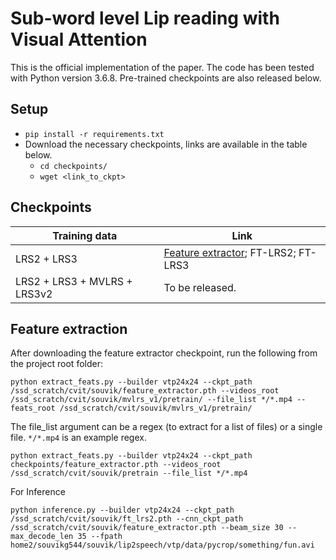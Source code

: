 # Sub-word level Lip reading with Visual Attention

This is the official implementation of the paper. The code has been tested with Python version 3.6.8. Pre-trained checkpoints are also released below. 

## Setup
- `pip install -r requirements.txt`
- Download the necessary checkpoints, links are available in the table below.
  - `cd checkpoints/`
  - `wget <link_to_ckpt>`

## Checkpoints

|Training data|Link                         |
|-------------------------------|-----------------------------|
|LRS2 + LRS3|[Feature extractor](https://www.robots.ox.ac.uk/~vgg/research/vtp-for-lip-reading/checkpoints/public_train_data/feature_extractor.pth); FT-LRS2; FT-LRS3          |
|LRS2 + LRS3 + MVLRS + LRS3v2| To be released.

## Feature extraction

After downloading the feature extractor checkpoint, run the following from the project root folder:

```
python extract_feats.py --builder vtp24x24 --ckpt_path /ssd_scratch/cvit/souvik/feature_extractor.pth --videos_root /ssd_scratch/cvit/souvik/mvlrs_v1/pretrain/ --file_list */*.mp4 --feats_root /ssd_scratch/cvit/souvik/mvlrs_v1/pretrain/
```

The file_list argument can be a regex (to extract for a list of files) or a single file. `*/*.mp4` is an example regex. 

```
python extract_feats.py --builder vtp24x24 --ckpt_path checkpoints/feature_extractor.pth --videos_root /ssd_scratch/cvit/souvik/pretrain --file_list */*.mp4
```


For Inference
```
python inference.py --builder vtp24x24 --ckpt_path /ssd_scratch/cvit/souvik/ft_lrs2.pth --cnn_ckpt_path /ssd_scratch/cvit/souvik/feature_extractor.pth --beam_size 30 --max_decode_len 35 --fpath home2/souvikg544/souvik/lip2speech/vtp/data/pycrop/something/fun.avi

```